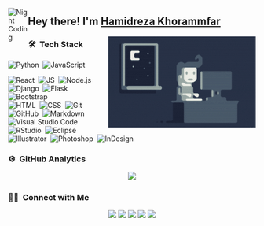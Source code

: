  
<img alt="Night Coding" src="./assets/Hand%20Wave.gif" width='40' align="left"/><h2>Hey there! I'm <a href='https://t.me/khorammfar'>Hamidreza Khorammfar</a></h2> 

<!-- ## 👋 &nbsp;Hey there! I'm Aditya -->

<!-- ### 👨🏻‍💻 &nbsp;About Me -->

<img alt="Night Coding" src="https://raw.githubusercontent.com/AVS1508/AVS1508/master/assets/Night-Coding.gif" align="right"/>

### 🛠 &nbsp;Tech Stack

![Python](https://img.shields.io/badge/-Python-05122A?style=flat&logo=python)&nbsp;
![JavaScript](https://img.shields.io/badge/-JavaScript-05122A?style=flat&logo=javascript)&nbsp;
<!-- ![Java](https://img.shields.io/badge/-Java-05122A?style=flat&logo=Java&logoColor=FFA518)&nbsp; -->
<!-- ![C](https://img.shields.io/badge/-C-05122A?style=flat&logo=C&logoColor=A8B9CC)&nbsp; -->
<!-- ![C++](https://img.shields.io/badge/-C++-05122A?style=flat&logo=C%2B%2B&logoColor=00599C)&nbsp; -->
<!-- ![R (Statistics)](https://img.shields.io/badge/-R-05122A?style=flat&logo=R&logoColor=276DC3)\ -->
![React](https://img.shields.io/badge/-React-05122A?style=flat&logo=react)&nbsp;
![JS](https://img.shields.io/badge/-JS-05122A?style=flat&logo=javascript)&nbsp;
![Node.js](https://img.shields.io/badge/-Node.js-05122A?style=flat&logo=node.js)&nbsp;
![Django](https://img.shields.io/badge/-Django-05122A?style=flat&logo=django&logoColor=092E20)&nbsp;
![Flask](https://img.shields.io/badge/-Flask-05122A?style=flat&logo=flask)&nbsp;
![Bootstrap](https://img.shields.io/badge/-Bootstrap-05122A?style=flat&logo=bootstrap&logoColor=563D7C)\
![HTML](https://img.shields.io/badge/-HTML-05122A?style=flat&logo=HTML5)&nbsp;
![CSS](https://img.shields.io/badge/-CSS-05122A?style=flat&logo=CSS3&logoColor=1572B6)&nbsp;
![Git](https://img.shields.io/badge/-Git-05122A?style=flat&logo=git)&nbsp;
![GitHub](https://img.shields.io/badge/-GitHub-05122A?style=flat&logo=github)&nbsp;
![Markdown](https://img.shields.io/badge/-Markdown-05122A?style=flat&logo=markdown)\
![Visual Studio Code](https://img.shields.io/badge/-Visual%20Studio%20Code-05122A?style=flat&logo=visual-studio-code&logoColor=007ACC)&nbsp;
![RStudio](https://img.shields.io/badge/-RStudio-05122A?style=flat&logo=rstudio)&nbsp;
![Eclipse](https://img.shields.io/badge/-Eclipse-05122A?style=flat&logo=eclipse-ide&logoColor=2C2255)\
![Illustrator](https://img.shields.io/badge/-Illustrator-05122A?style=flat&logo=adobe-illustrator)&nbsp;
![Photoshop](https://img.shields.io/badge/-Photoshop-05122A?style=flat&logo=adobe-photoshop)&nbsp;
![InDesign](https://img.shields.io/badge/-InDesign-05122A?style=flat&logo=adobe-indesign)

### ⚙️ &nbsp;GitHub Analytics

<p align="center">
<a href="https://github.com/khorammfar">
  <img height="180em" src="https://github-readme-stats-eight-theta.vercel.app/api?username=khorammfar&show_icons=true&theme=algolia&include_all_commits=true&count_private=true"/>
<!--   <img height="180em" src="https://github-readme-stats-eight-theta.vercel.app/api/top-langs/?username=khorammfar&layout=compact&langs_count=8&theme=algolia"/> -->
</a>
</p>

### 🤝🏻 &nbsp;Connect with Me

<p align="center">
<a href="https://www.pysoft.ir"><img src="https://img.shields.io/badge/-pysoft.ir (soon)-3423A6?style=flat&logo=Google-Chrome&logoColor=white"/></a>
<a href="https://linkedin.com/in/khorammfar"><img src="https://img.shields.io/badge/-khorammfar-0077B5?style=flat&logo=Linkedin&logoColor=white"/></a>
<a href="mailto:hrkh17000@gmail.com"><img src="https://img.shields.io/badge/-hrkh17000@gmail.com-D14836?style=flat&logo=Gmail&logoColor=white"/></a>
<a href="https://instagram.com/khorammfar"><img src="https://img.shields.io/badge/-@khorammfar-E4405F?style=flat&logo=Instagram&logoColor=white"/></a>
<a href="https://t.me/khorammfar"><img src="https://img.shields.io/badge/-@khorammfar-1877F2?style=flat&logo=telegram&logoColor=white"/></a>
<!-- <a href="https://www.pinterest.ca/khorammfar"><img src="https://img.shields.io/badge/-@khorammfar-BD081C?style=flat&logo=Pinterest&logoColor=white"/></a> -->
<!-- <a href="https://www.behance.net/khorammfar"><img src="https://img.shields.io/badge/-@khorammfar-1769FF?style=flat&logo=Behance&logoColor=white"/></a> -->
</p>
